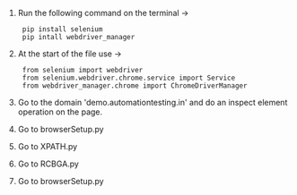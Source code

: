 1. Run the following command on the terminal ->
        
        pip install selenium
        pip intall webdriver_manager

2. At the start of the file use ->

        from selenium import webdriver
        from selenium.webdriver.chrome.service import Service
        from webdriver_manager.chrome import ChromeDriverManager

3. Go to the domain 'demo.automationtesting.in' and do an inspect element operation on the page.

4. Go to browserSetup.py

5. Go to XPATH.py

6. Go to RCBGA.py

7. Go to browserSetup.py
